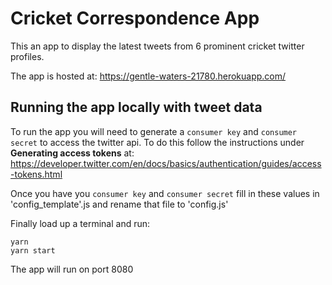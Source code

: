 # Cricket Correspondence App

This an app to display the latest tweets from 6 prominent cricket twitter profiles.

The app is hosted at: https://gentle-waters-21780.herokuapp.com/

## Running the app locally with tweet data

To run the app you will need to generate a `consumer key` and `consumer secret` to access the twitter api. To do this follow the instructions under **Generating access tokens** at: https://developer.twitter.com/en/docs/basics/authentication/guides/access-tokens.html

Once you have you `consumer key` and `consumer secret` fill in these values in 'config_template'.js and rename that file to 'config.js'

Finally load up a terminal and run:
```
yarn
yarn start
```
The app will run on port 8080